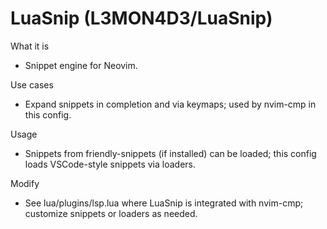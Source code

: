 # LuaSnip (L3MON4D3/LuaSnip)

What it is
- Snippet engine for Neovim.

Use cases
- Expand snippets in completion and via keymaps; used by nvim-cmp in this config.

Usage
- Snippets from friendly-snippets (if installed) can be loaded; this config loads VSCode-style snippets via loaders.

Modify
- See lua/plugins/lsp.lua where LuaSnip is integrated with nvim-cmp; customize snippets or loaders as needed.